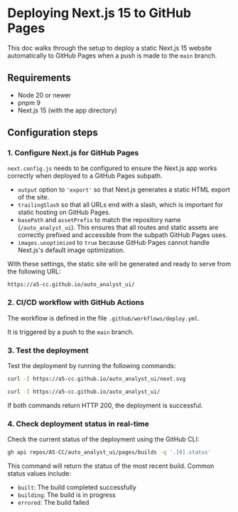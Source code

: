 # Deploying Next.js 15 to GitHub Pages

This doc walks through the setup to deploy a static Next.js 15 website automatically to GitHub Pages when a push is made to the `main` branch.

## Requirements
- Node 20 or newer
- pnpm 9
- Next.js 15 (with the app directory)

## Configuration steps

### 1. Configure Next.js for GitHub Pages

`next.config.js` needs to be configured to ensure the Next.js app works correctly when deployed to a GitHub Pages subpath.

- `output` option to `'export'` so that Next.js generates a static HTML export of the site.
- `trailingSlash` so that all URLs end with a slash, which is important for static hosting on GitHub Pages.
- `basePath` and `assetPrefix` to match the repository name (`/auto_analyst_ui`). This ensures that all routes and static assets are correctly prefixed and accessible from the subpath GitHub Pages uses.
- `images.unoptimized` to `true` because GitHub Pages cannot handle Next.js's default image optimization.

With these settings, the static site will be generated and ready to serve from the following URL:

`https://a5-cc.github.io/auto_analyst_ui/`

### 2. CI/CD workflow with GitHub Actions

The workflow is defined in the file `.github/workflows/deploy.yml`.

It is triggered by a push to the `main` branch.

### 3. Test the deployment

Test the deployment by running the following commands:

```bash
curl -I https://a5-cc.github.io/auto_analyst_ui/next.svg
```

```bash
curl -I https://a5-cc.github.io/auto_analyst_ui/
```

If both commands return HTTP 200, the deployment is successful.

### 4. Check deployment status in real-time

Check the current status of the deployment using the GitHub CLI:

```bash
gh api repos/A5-CC/auto_analyst_ui/pages/builds -q '.[0].status'
```

This command will return the status of the most recent build. Common status values include:
- `built`: The build completed successfully
- `building`: The build is in progress
- `errored`: The build failed